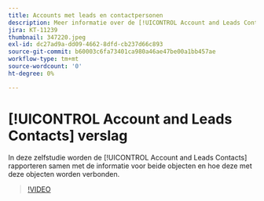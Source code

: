 ```yaml
---
title: Accounts met leads en contactpersonen
description: Meer informatie over de [!UICONTROL Account and Leads Contacts] rapporteren samen met de informatie voor beide objecten en hoe deze met deze objecten worden verbonden.
jira: KT-11239
thumbnail: 347220.jpeg
exl-id: dc27ad9a-dd09-4662-8dfd-cb237d66c893
source-git-commit: b60003c6fa73401ca980a46ae47be00a1bb457ae
workflow-type: tm+mt
source-wordcount: '0'
ht-degree: 0%

---
```


# [!UICONTROL Account and Leads Contacts] verslag

In deze zelfstudie worden de [!UICONTROL Account and Leads Contacts] rapporteren samen met de informatie voor beide objecten en hoe deze met deze objecten worden verbonden.

>[!VIDEO](https://video.tv.adobe.com/v/347220/?quality=12&learn=on)
